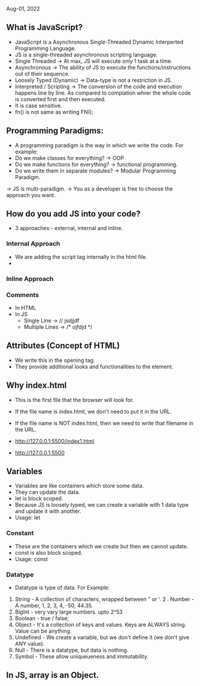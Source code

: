 Aug-01, 2022

## What is JavaScript?
- JavaScript is a Asynchronous Single-Threaded Dynamic Interperted Programming Language.
- JS is a single-threaded asynchronous scripting language.
- Single Threaded -> At max, JS will execute only 1 task at a time.
- Asynchronous -> The ability of JS to execute the functions/instructions out of their sequence.
- Loosely Typed (Dynamic) -> Data-type is not a restriction in JS.
- Interpreted / Scripting -> The conversion of the code and execution happens line by line. As compared to compiation whrer the whole code is converted first and then executed. 
- It is case sensitive.
- fn() is not same as writing FN();

## Programming Paradigms: 
- A programming paradigm is the way in which we write the code.
For example: 
 - Do we make classes for everything? -> OOP
 - Do we make functions for everything? -> functional programming.
 - Do we write them in separate modules? -> Modular Programming Paradigm.

 -> JS is multi-paradigm. -> You as a developer is free to choose the approach you want.

 ## How do you add JS into your code?
 - 3 approaches:- external, internal and inline.
 
 ### Internal Approach
 - We are adding the script tag internally in the html file.
 - <script></script>

 ### Inline Approach



 ### Comments
 - In HTML <!-- -->
 - In JS
    - Single Line -> // jsdjjdf
    - Multiple Lines -> /* ojfdjd */

## Attributes (Concept of HTML)
- We write this in the opening tag.
- They provide additional looks and functionalities to the element.

## Why index.html
- This is the first file that the browser will look for.
- If the file name is index.html, we don't need to put it in the URL.
- If the file name is  NOT index.html, then we need to write that filename in the URL.

- http://127.0.0.1:5500/index1.html
- http://127.0.0.1:5500


## Variables
- Variables are like containers which store some data.
- They can update the data.
- let is block scoped.
- Because JS is loosely typed, we can create a variable with 1 data type and update it with another.
 -  Usage: let <name>

### Constant
 - These are the containers which we create but then we cannot update.
- const is also block scoped.
- Usage: const <name>

### Datatype
- Datatype is type of data. For Example: 

1. String - A collection of characters, wrapped between " or '.
2 . Number - A number, 1, 2, 3, 4, -50, 44.35.
3. BigInt - very vary large numbers. upto 2^53
4. Boolean - true / false;
5. Object - It's a collection of keys and values. Keys are ALWAYS string. Value can be anything.
6. Undefined - We create a variable, but we don't define it (we don't give ANY value).
7. Null - There is a datatype, but data is nothing.
8. Symbol - These allow uniqueueness and immutability.

## In JS, array is an Object. 